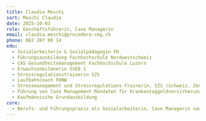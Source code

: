 ```yaml
---
title: Claudia Meschi
sort: Meschi Claudia
date: 2025-10-03
role: Geschäftsführerin, Case Managerin
email: claudia.meschi@procedere-cmg.ch
phone: 062 207 00 14
edu:
  - Sozialarbeiterin & Sozialpädagogin FH
  - Führungsausbildung Fachhochschule Nordwestschweiz
  - CAS Gesundheitsmanagement Fachhochschule Luzern
  - Erwachsenbildnerin SVEB 1
  - Stressregulationstrainerin SZS
  - Laufbahncoach FHNW
  - Stressmanagement und Stressregulations-Trainerin, SZS (Schweiz. Zentrum Stressforschung)
  - Führung von Case Management Mandaten für Krankentaggeldversicherungen, Invalidenversicherungen und Privatunternehmen
  - Kaufmännische Grundausbildung
core:
  - Berufs- und Führungspraxis als Sozialarbeiterin, Case Managerin sowie Seminarleiterin in Unternehmen und NPO's
---
```

